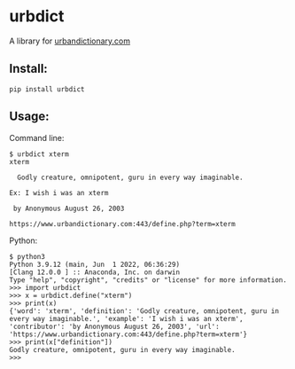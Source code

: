 # urbdict
A library for [urbandictionary.com](https://www.urbandictionary.com/)

## Install:
```shell
pip install urbdict
```

## Usage:
Command line:
```shell
$ urbdict xterm
xterm

  Godly creature, omnipotent, guru in every way imaginable. 

Ex: I wish i was an xterm

 by Anonymous August 26, 2003

https://www.urbandictionary.com:443/define.php?term=xterm
```

Python:
```shell
$ python3
Python 3.9.12 (main, Jun  1 2022, 06:36:29) 
[Clang 12.0.0 ] :: Anaconda, Inc. on darwin
Type "help", "copyright", "credits" or "license" for more information.
>>> import urbdict
>>> x = urbdict.define("xterm")
>>> print(x)
{'word': 'xterm', 'definition': 'Godly creature, omnipotent, guru in every way imaginable.', 'example': 'I wish i was an xterm', 'contributor': 'by Anonymous August 26, 2003', 'url': 'https://www.urbandictionary.com:443/define.php?term=xterm'}
>>> print(x["definition"])
Godly creature, omnipotent, guru in every way imaginable.
>>>  
```